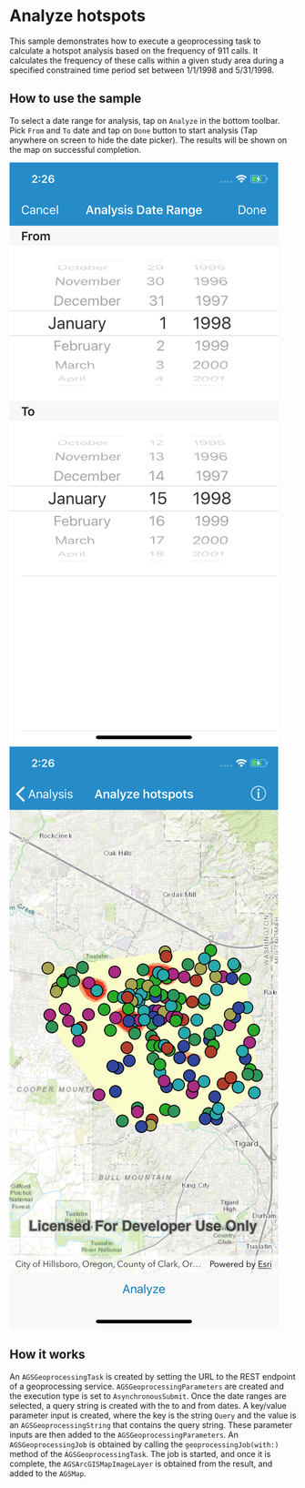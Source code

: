 # Analyze hotspots

This sample demonstrates how to execute a geoprocessing task to calculate a hotspot analysis based on the frequency of 911 calls. It calculates the frequency of these calls within a given study area during a specified constrained time period set between 1/1/1998 and 5/31/1998.

## How to use the sample

To select a date range for analysis, tap on `Analyze` in the bottom toolbar. Pick `From` and `To` date and tap on `Done` button to start analysis (Tap anywhere on screen to hide the date picker). The results will be shown on the map on successful completion.

![](image1.png)
![](image2.png)

## How it works

An `AGSGeoprocessingTask` is created by setting the URL to the REST endpoint of a geoprocessing service. `AGSGeoprocessingParameters` are created and the execution type is set to `AsynchronousSubmit`. Once the date ranges are selected, a query string is created with the to and from dates. A key/value parameter input is created, where the key is the string `Query` and the value is an `AGSGeoprocessingString` that contains the query string. These parameter inputs are then added to the `AGSGeoprocessingParameters`. An `AGSGeoprocessingJob` is obtained by calling the `geoprocessingJob(with:)` method of the `AGSGeoprocessingTask`. The job is started, and once it is complete, the `AGSArcGISMapImageLayer` is obtained from the result, and added to the `AGSMap`.




